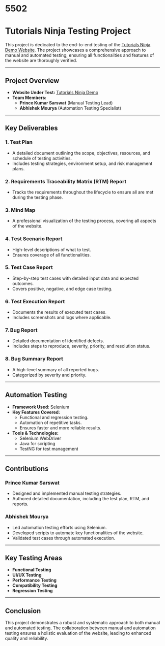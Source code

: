 # 5502
# Tutorials Ninja Testing Project

This project is dedicated to the end-to-end testing of the [Tutorials Ninja Demo Website](https://tutorialsninja.com/demo/). The project showcases a comprehensive approach to manual and automated testing, ensuring all functionalities and features of the website are thoroughly verified.

---

## Project Overview

- **Website Under Test:** [Tutorials Ninja Demo](https://tutorialsninja.com/demo/)
- **Team Members:**
  - **Prince Kumar Sarswat** (Manual Testing Lead)
  - **Abhishek Mourya** (Automation Testing Specialist)

---

## Key Deliverables

### 1. **Test Plan**
   - A detailed document outlining the scope, objectives, resources, and schedule of testing activities.
   - Includes testing strategies, environment setup, and risk management plans.

### 2. **Requirements Traceability Matrix (RTM) Report**
   - Tracks the requirements throughout the lifecycle to ensure all are met during the testing phase.

### 3. **Mind Map**
   - A professional visualization of the testing process, covering all aspects of the website.

### 4. **Test Scenario Report**
   - High-level descriptions of what to test.
   - Ensures coverage of all functionalities.

### 5. **Test Case Report**
   - Step-by-step test cases with detailed input data and expected outcomes.
   - Covers positive, negative, and edge case testing.

### 6. **Test Execution Report**
   - Documents the results of executed test cases.
   - Includes screenshots and logs where applicable.

### 7. **Bug Report**
   - Detailed documentation of identified defects.
   - Includes steps to reproduce, severity, priority, and resolution status.

### 8. **Bug Summary Report**
   - A high-level summary of all reported bugs.
   - Categorized by severity and priority.

---

## Automation Testing

- **Framework Used:** Selenium
- **Key Features Covered:**
  - Functional and regression testing.
  - Automation of repetitive tasks.
  - Ensures faster and more reliable results.
- **Tools & Technologies:**
  - Selenium WebDriver
  - Java for scripting
  - TestNG for test management

---

## Contributions

### Prince Kumar Sarswat
- Designed and implemented manual testing strategies.
- Authored detailed documentation, including the test plan, RTM, and reports.

### Abhishek Mourya
- Led automation testing efforts using Selenium.
- Developed scripts to automate key functionalities of the website.
- Validated test cases through automated execution.

---

## Key Testing Areas

- **Functional Testing**
- **UI/UX Testing**
- **Performance Testing**
- **Compatibility Testing**
- **Regression Testing**

---

## Conclusion

This project demonstrates a robust and systematic approach to both manual and automated testing. The collaboration between manual and automation testing ensures a holistic evaluation of the website, leading to enhanced quality and reliability.
